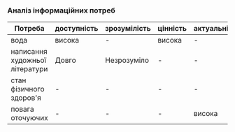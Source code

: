 ### Аналіз інформаційних потреб

| Потреба                                  | доступність | зрозумілість | цінність    | актуальність |
| -----------                              | ----------- | -----------  | ----------- | -----------  |
| вода 							| висока 	   | -		  | висока      | -            |
| написання художньої літератури  		| Довго       | Незрозуміло  | -           | -            |
| стан фізичного здоров'я 				| -           | -            | -           | -            |
| повага оточуючих 					| -           | -		  | -           | висока       |